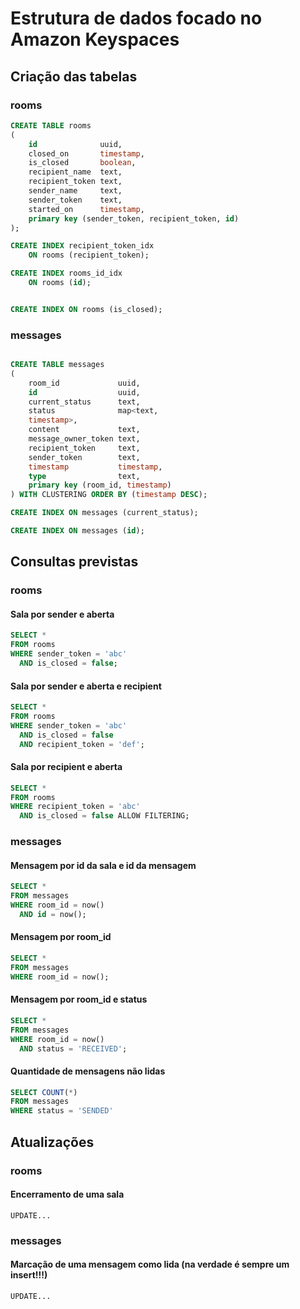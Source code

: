 # Estrutura de dados focado no Amazon Keyspaces

## Criação das tabelas

### rooms

```SQL
CREATE TABLE rooms
(
    id              uuid,
    closed_on       timestamp,
    is_closed       boolean,
    recipient_name  text,
    recipient_token text,
    sender_name     text,
    sender_token    text,
    started_on      timestamp,
    primary key (sender_token, recipient_token, id)
);

CREATE INDEX recipient_token_idx
    ON rooms (recipient_token);

CREATE INDEX rooms_id_idx
    ON rooms (id);


CREATE INDEX ON rooms (is_closed);
```

### messages

```SQL

CREATE TABLE messages
(
    room_id             uuid,
    id                  uuid,
    current_status      text,
    status              map<text,
    timestamp>,
    content             text,
    message_owner_token text,
    recipient_token     text,
    sender_token        text,
    timestamp           timestamp,
    type                text,
    primary key (room_id, timestamp)
) WITH CLUSTERING ORDER BY (timestamp DESC);

CREATE INDEX ON messages (current_status);

CREATE INDEX ON messages (id);

```

## Consultas previstas

### rooms

#### Sala por sender e aberta

```SQL
SELECT *
FROM rooms
WHERE sender_token = 'abc'
  AND is_closed = false;
```

#### Sala por sender e aberta e recipient

```SQL
SELECT *
FROM rooms
WHERE sender_token = 'abc'
  AND is_closed = false
  AND recipient_token = 'def';
```

#### Sala por recipient e aberta

```SQL
SELECT *
FROM rooms
WHERE recipient_token = 'abc'
  AND is_closed = false ALLOW FILTERING;
```

### messages

#### Mensagem por id da sala e id da mensagem

```SQL
SELECT *
FROM messages
WHERE room_id = now()
  AND id = now();
```

#### Mensagem por room_id

```SQL
SELECT *
FROM messages
WHERE room_id = now();
```

#### Mensagem por room_id e status

```SQL
SELECT *
FROM messages
WHERE room_id = now()
  AND status = 'RECEIVED';
```

#### Quantidade de mensagens não lidas

```SQL
SELECT COUNT(*)
FROM messages
WHERE status = 'SENDED'
```

## Atualizações

### rooms

#### Encerramento de uma sala

```
UPDATE...
```

### messages

#### Marcação de uma mensagem como lida (na verdade é sempre um insert!!!)

```
UPDATE...
```
